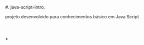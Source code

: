  #. java-script-intro.    
          
  projeto desenvolvido para conhecimentos básico em Java Script

<h1>    </  h1>. 
 